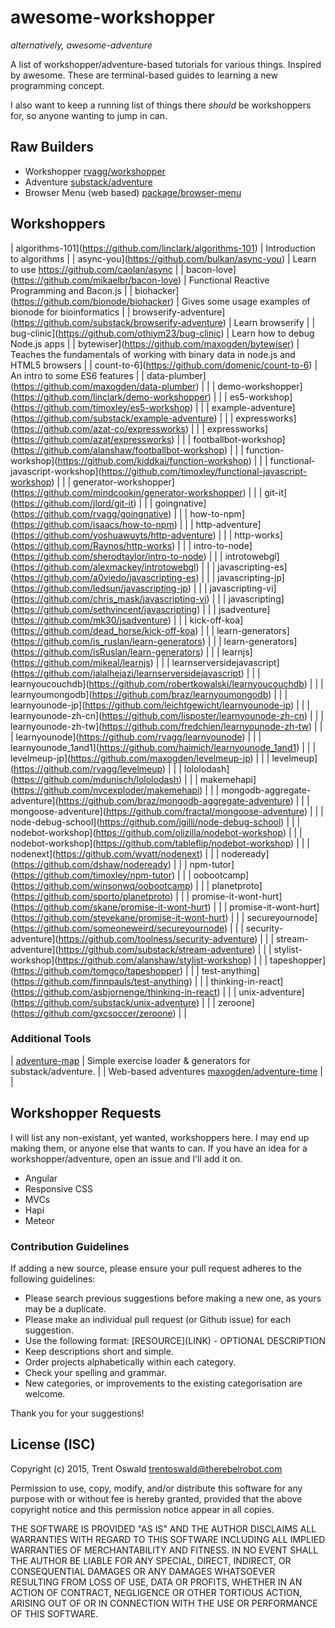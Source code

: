 # awesome-workshopper
*alternatively, awesome-adventure*

A list of workshopper/adventure-based tutorials for various things. Inspired by awesome. These are terminal-based guides to learning a new programming concept.

I also want to keep a running list of things there *should* be workshoppers for, so anyone wanting to jump in can.

## Raw Builders
- Workshopper [rvagg/workshopper](https://github.com/rvagg/workshopper)
- Adventure [substack/adventure](https://github.com/substack/adventure)
- Browser Menu (web based) [package/browser-menu](https://www.npmjs.com/package/browser-menu)

## Workshoppers
| algorithms-101](https://github.com/linclark/algorithms-101) | Introduction to algorithms |
| async-you](https://github.com/bulkan/async-you) | Learn to use https://github.com/caolan/async |
| bacon-love](https://github.com/mikaelbr/bacon-love) | Functional Reactive Programming and Bacon.js |
| biohacker](https://github.com/bionode/biohacker) | Gives some usage examples of bionode for bioinformatics |
| browserify-adventure](https://github.com/substack/browserify-adventure) | Learn browserify |
| bug-clinic](https://github.com/othiym23/bug-clinic) | Learn how to debug Node.js apps |
| bytewiser](https://github.com/maxogden/bytewiser) | Teaches the fundamentals of working with binary data in node.js and HTML5 browsers |
| count-to-6](https://github.com/domenic/count-to-6) | An intro to some ES6 features |
| data-plumber](https://github.com/maxogden/data-plumber) | |
| demo-workshopper](https://github.com/linclark/demo-workshopper) | |
| es5-workshop](https://github.com/timoxley/es5-workshop) | |
| example-adventure](https://github.com/substack/example-adventure) | |
| expressworks](https://github.com/azat-co/expressworks) | |
| expressworks](https://github.com/azat/expressworks) | |
| footballbot-workshop](https://github.com/alanshaw/footballbot-workshop) | |
| function-workshop](https://github.com/kiddkai/function-workshop) | |
| functional-javascript-workshop](https://github.com/timoxley/functional-javascript-workshop) | |
| generator-workshopper](https://github.com/mindcookin/generator-workshopper) | |
| git-it](https://github.com/jlord/git-it) | |
| goingnative](https://github.com/rvagg/goingnative) | |
| how-to-npm](https://github.com/isaacs/how-to-npm) | |
| http-adventure](https://github.com/yoshuawuyts/http-adventure) | |
| http-works](https://github.com/Raynos/http-works) | |
| intro-to-node](https://github.com/sherodtaylor/intro-to-node) | |
| introtowebgl](https://github.com/alexmackey/introtowebgl) | |
| javascripting-es](https://github.com/a0viedo/javascripting-es) | |
| javascripting-jp](https://github.com/ledsun/javascripting-jp) | |
| javascripting-vi](https://github.com/chris_mask/javascripting-vi) | |
| javascripting](https://github.com/sethvincent/javascripting) | |
| jsadventure](https://github.com/mk30/jsadventure) | |
| kick-off-koa](https://github.com/dead_horse/kick-off-koa) | |
| learn-generators](https://github.com/is_ruslan/learn-generators) | |
| learn-generators](https://github.com/isRuslan/learn-generators) | |
| learnjs](https://github.com/mikeal/learnjs) | |
| learnserversidejavascript](https://github.com/jalalhejazi/learnserversidejavascript) | |
| learnyoucouchdb](https://github.com/robertkowalski/learnyoucouchdb) | |
| learnyoumongodb](https://github.com/braz/learnyoumongodb) | |
| learnyounode-jp](https://github.com/leichtgewicht/learnyounode-jp) | |
| learnyounode-zh-cn](https://github.com/lisposter/learnyounode-zh-cn) | |
| learnyounode-zh-tw](https://github.com/fredchien/learnyounode-zh-tw) | |
| learnyounode](https://github.com/rvagg/learnyounode) | |
| learnyounode_1and1](https://github.com/haimich/learnyounode_1and1) | |
| levelmeup-jp](https://github.com/maxogden/levelmeup-jp) | |
| levelmeup](https://github.com/rvagg/levelmeup) | |
| lololodash](https://github.com/mdunisch/lololodash) | |
| makemehapi](https://github.com/nvcexploder/makemehapi) | |
| mongodb-aggregate-adventure](https://github.com/braz/mongodb-aggregate-adventure) | |
| mongoose-adventure](https://github.com/fractal/mongoose-adventure) | |
| node-debug-school](https://github.com/jgilli/node-debug-school) | |
| nodebot-workshop](https://github.com/olizilla/nodebot-workshop) | |
| nodebot-workshop](https://github.com/tableflip/nodebot-workshop) | |
| nodenext](https://github.com/wyatt/nodenext) | |
| nodeready](https://github.com/dshaw/nodeready) | |
| npm-tutor](https://github.com/timoxley/npm-tutor) | |
| oobootcamp](https://github.com/winsonwq/oobootcamp) | |
| planetproto](https://github.com/sporto/planetproto) | |
| promise-it-wont-hurt](https://github.com/skane/promise-it-wont-hurt) | |
| promise-it-wont-hurt](https://github.com/stevekane/promise-it-wont-hurt) | |
| secureyournode](https://github.com/someoneweird/secureyournode) | |
| security-adventure](https://github.com/toolness/security-adventure) | |
| stream-adventure](https://github.com/substack/stream-adventure) | |
| stylist-workshop](https://github.com/alanshaw/stylist-workshop) | |
| tapeshopper](https://github.com/tomgco/tapeshopper) | |
| test-anything](https://github.com/finnpauls/test-anything) | |
| thinking-in-react](https://github.com/asbjornenge/thinking-in-react) | |
| unix-adventure](https://github.com/substack/unix-adventure) | |
| zeroone](https://github.com/gxcsoccer/zeroone) | |

### Additional Tools
| [adventure-map](https://github.com/timoxley/adventure-map) | Simple exercise loader & generators for substack/adventure. |
| Web-based adventures [maxogden/adventure-time](https://github.com/maxogden/adventure-time) | |

## Workshopper Requests
I will list any non-existant, yet wanted, workshoppers here. I may end up making them, or anyone else that wants to can. If you have an idea for a workshopper/adventure, open an issue and I'll add it on.

- Angular
- Responsive CSS
- MVCs
- Hapi
- Meteor

### Contribution Guidelines
If adding a new source, please ensure your pull request adheres to the following guidelines:

* Please search previous suggestions before making a new one, as yours may be a duplicate.
* Please make an individual pull request (or Github issue) for each suggestion.
* Use the following format: \[RESOURCE\]\(LINK\) - OPTIONAL DESCRIPTION
* Keep descriptions short and simple.
* Order projects alphabetically within each category.
* Check your spelling and grammar.
* New categories, or improvements to the existing categorisation are welcome.

Thank you for your suggestions!

## License (ISC)

Copyright (c) 2015, Trent Oswald <trentoswald@therebelrobot.com>

Permission to use, copy, modify, and/or distribute this software for any purpose with or without fee is hereby granted, provided that the above copyright notice and this permission notice appear in all copies.

THE SOFTWARE IS PROVIDED "AS IS" AND THE AUTHOR DISCLAIMS ALL WARRANTIES WITH REGARD TO THIS SOFTWARE INCLUDING ALL IMPLIED WARRANTIES OF MERCHANTABILITY AND FITNESS. IN NO EVENT SHALL THE AUTHOR BE LIABLE FOR ANY SPECIAL, DIRECT, INDIRECT, OR CONSEQUENTIAL DAMAGES OR ANY DAMAGES WHATSOEVER RESULTING FROM LOSS OF USE, DATA OR PROFITS, WHETHER IN AN ACTION OF CONTRACT, NEGLIGENCE OR OTHER TORTIOUS ACTION, ARISING OUT OF OR IN CONNECTION WITH THE USE OR PERFORMANCE OF THIS SOFTWARE.
